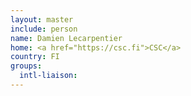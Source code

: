 ```yaml
---
layout: master
include: person
name: Damien Lecarpentier
home: <a href="https://csc.fi">CSC</a>
country: FI
groups:
  intl-liaison:
---
```

